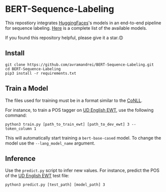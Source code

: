 # BERT-Sequence-Labeling

This repostiory integrates [HuggingFaces](https://github.com/huggingface)'s models in an end-to-end pipeline for sequence labeling. [Here](https://huggingface.co/transformers/pretrained_models.html) 
is a complete list of the available models. 

If you found this repository helpful, please give it a star.:blush:

## Install

```
git clone https://github.com/avramandrei/BERT-Sequence-Labeling.git
cd BERT-Sequence-Labeling
pip3 install -r requirements.txt
```

## Train a Model

The files used for training must be in a format similar to the [CoNLL](https://universaldependencies.org/format.html). 

For instance, to train a POS tagger on [UD English EWT](https://universaldependencies.org/treebanks/en_ewt/index.html), use the following 
command:

```
python3 train.py [path_to_train_ewt] [path_to_dev_ewt] 3 --token_column 1
```

This will automatically start training a `bert-base-cased` model. To change the model use the `--lang_model_name` argument.

## Inference

Use the `predict.py` script to infer new values. For instance, predict the POS of the [UD English EWT](https://universaldependencies.org/treebanks/en_ewt/index.html) test file:

```
python3 predict.py [test_path] [model_path] 3
```
